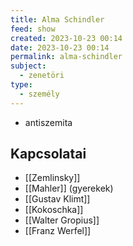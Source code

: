 ```yaml
---
title: Alma Schindler
feed: show
created: 2023-10-23 00:14
date: 2023-10-23 00:14
permalink: alma-schindler
subject:
  - zenetöri
type:
  - személy
---
```

- antiszemita
## Kapcsolatai

- [[Zemlinsky]]
- [[Mahler]] (gyerekek)
- [[Gustav Klimt]]
- [[Kokoschka]]
- [[Walter Gropius]]
- [[Franz Werfel]]